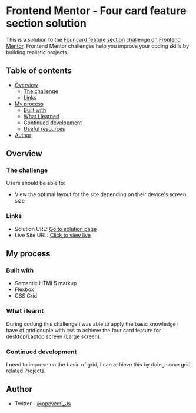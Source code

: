 # Frontend Mentor - Four card feature section solution

This is a solution to the [Four card feature section challenge on Frontend Mentor](https://www.frontendmentor.io/challenges/four-card-feature-section-weK1eFYK). Frontend Mentor challenges help you improve your coding skills by building realistic projects.

## Table of contents

- [Overview](#overview)
  - [The challenge](#the-challenge)
  - [Links](#links)
- [My process](#my-process)
  - [Built with](#built-with)
  - [What I learned](#what-i-learned)
  - [Continued development](#continued-development)
  - [Useful resources](#useful-resources)
- [Author](#author)

## Overview

### The challenge

Users should be able to:

- View the optimal layout for the site depending on their device's screen size

### Links

- Solution URL: [Go to solution page](https://your-solution-url.com)
- Live Site URL: [Click to view live](https://your-live-site-url.com)

## My process

### Built with

- Semantic HTML5 markup
- Flexbox
- CSS Grid

### What i learnt

During codung this challenge i was able to apply the basic knowledge i have of grid couple with css to achieve the four card feature for desktop/Laptop screen (Large screen).

### Continued development

I need to improve on the basic of grid, I can achieve this by doing some grid related Projects.

## Author

- Twitter - [@opeyemi_Js](https://www.x.com/opeyemi_Js)
